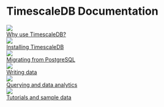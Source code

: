 <h1>TimescaleDB Documentation</h1>

<div class="test-chooser__cyoa-menu">
  <a href="/introduction">
    <div class="cyoa-button">
      <img src="https://assets.iobeam.com/images/docs/welcome-1-why.png" class="cyoa-icon" />
      <div class="test-chooser__cyoa-menu-label">Why use TimescaleDB?</div>
    </div>
  </a>
  <a href="/getting-started/installation">
    <div class="cyoa-button">
      <img src="https://assets.iobeam.com/images/docs/welcome-2-install.png" class="cyoa-icon" />
      <div class="test-chooser__cyoa-menu-label">Installing TimescaleDB</div>
    </div>
  </a>
  <a href="/getting-started/setup/migrate-from-postgresql">
    <div class="cyoa-button">
      <img src="https://assets.iobeam.com/images/docs/welcome-3-postgresql.png" class="cyoa-icon" />
      <div class="test-chooser__cyoa-menu-label">Migrating from PostgreSQL</div>
    </div>
  </a>
</div>
<div class="test-chooser__cyoa-menu">
  <a href="/api#insert">
    <div class="cyoa-button">
      <img src="https://assets.iobeam.com/images/docs/welcome-4-data.png" class="cyoa-icon" />
      <div class="test-chooser__cyoa-menu-label">Writing data</div>
    </div>
  </a>
  <a href="/api#select">
    <div class="cyoa-button">
      <img src="https://assets.iobeam.com/images/docs/welcome-5-analytics.png" class="cyoa-icon" />
      <div class="test-chooser__cyoa-menu-label">Querying and data analytics</div>
    </div>
  </a>
  <a href="/tutorials">
    <div class="cyoa-button">
      <img src="https://assets.iobeam.com/images/docs/welcome-6-admin.png" class="cyoa-icon" />
      <div class="test-chooser__cyoa-menu-label">Tutorials and sample data</div>
    </div>
  </a>
</div>

